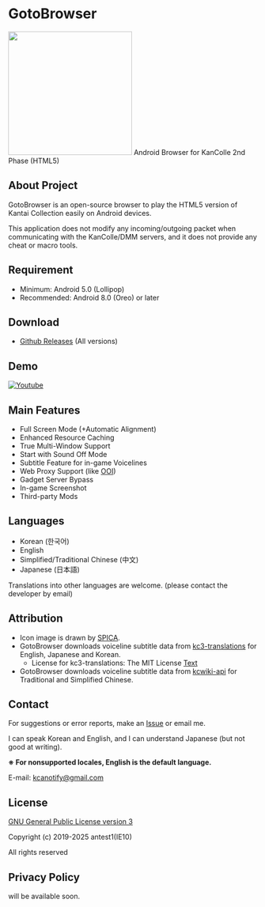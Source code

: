 # GotoBrowser
<img src="https://i.ibb.co/SKHWSwS/gotobrowser-icon.png" width=250/>
Android Browser for KanColle 2nd Phase (HTML5)

About Project
-------
GotoBrowser is an open-source browser to play the HTML5 version of Kantai Collection easily on Android devices.

This application does not modify any incoming/outgoing packet when communicating with the KanColle/DMM servers, and it does not provide any cheat or macro tools.

Requirement
-------
- Minimum: Android 5.0 (Lollipop)
- Recommended: Android 8.0 (Oreo) or later

Download
-------
- [Github Releases](https://github.com/antest1/GotoBrowser/releases) (All versions)

Demo
-------
[![Youtube](https://img.youtube.com/vi/aSRbu9DH6uc/0.jpg)](https://www.youtube.com/watch?v=aSRbu9DH6uc)

Main Features
-------
- Full Screen Mode (+Automatic Alignment)
- Enhanced Resource Caching
- True Multi-Window Support
- Start with Sound Off Mode
- Subtitle Feature for in-game Voicelines
- Web Proxy Support (like [OOI](http://ooi.moe/))
- Gadget Server Bypass
- In-game Screenshot
- Third-party Mods

Languages
-------
- Korean (한국어)
- English
- Simplified/Traditional Chinese (中文)
- Japanese (日本語)

Translations into other languages are welcome. (please contact the developer by email) 

Attribution
-------
- Icon image is drawn by [SPICA](https://www.pixiv.net/member.php?id=9209813).
- GotoBrowser downloads voiceline subtitle data from [kc3-translations](https://github.com/KC3Kai/kc3-translations) for English, Japanese and Korean.
  - License for kc3-translations: The MIT License [Text](https://github.com/KC3Kai/kc3-translations/blob/master/LICENSE)
- GotoBrowser downloads voiceline subtitle data from [kcwiki-api](https://github.com/kcwikizh/kcwiki-api) for Traditional and Simplified Chinese.

Contact
-------
For suggestions or error reports, make an [Issue](https://github.com/antest1/GotoBrowser/issues) or email me.  

I can speak Korean and English, and I can understand Japanese (but not good at writing).  

**※ For nonsupported locales, English is the default language.**

E-mail: kcanotify@gmail.com

License
-------
[GNU General Public License version 3](http://www.gnu.org/licenses/gpl.txt)

Copyright (c) 2019-2025 antest1(IE10)

All rights reserved


Privacy Policy
-------
will be available soon.

